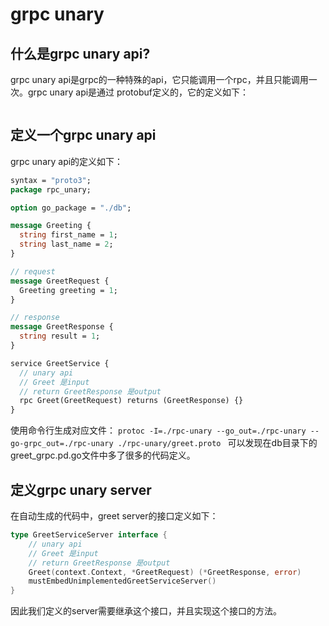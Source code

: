 # grpc unary 
## 什么是grpc unary api?
grpc unary api是grpc的一种特殊的api，它只能调用一个rpc，并且只能调用一次。grpc unary api是通过
protobuf定义的，它的定义如下：
```go

```

## 定义一个grpc unary api
grpc unary api的定义如下：
```protobuf
syntax = "proto3";
package rpc_unary;

option go_package = "./db";

message Greeting {
  string first_name = 1;
  string last_name = 2;
}

// request
message GreetRequest {
  Greeting greeting = 1;
}

// response
message GreetResponse {
  string result = 1;
}

service GreetService {
  // unary api
  // Greet 是input
  // return GreetResponse 是output
  rpc Greet(GreetRequest) returns (GreetResponse) {}
}
```
使用命令行生成对应文件：
`protoc -I=./rpc-unary --go_out=./rpc-unary --go-grpc_out=./rpc-unary ./rpc-unary/greet.proto
`
可以发现在db目录下的greet_grpc.pd.go文件中多了很多的代码定义。

## 定义grpc unary server
在自动生成的代码中，greet server的接口定义如下：
```go
type GreetServiceServer interface {
	// unary api
	// Greet 是input
	// return GreetResponse 是output
	Greet(context.Context, *GreetRequest) (*GreetResponse, error)
	mustEmbedUnimplementedGreetServiceServer()
}
```
因此我们定义的server需要继承这个接口，并且实现这个接口的方法。